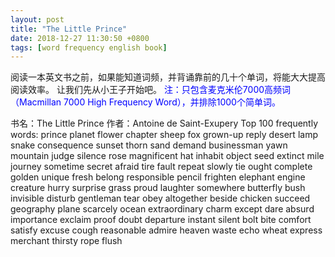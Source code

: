 ```yaml
---
layout: post
title: "The Little Prince"
date: 2018-12-27 11:30:50 +0800
tags: [word frequency english book]
---
```


阅读一本英文书之前，如果能知道词频，并背诵靠前的几十个单词，将能大大提高阅读效率。
让我们先从小王子开始吧。
<span style="color:blue">注：只包含麦克米伦7000高频词（Macmillan 7000 High Frequency Word），并排除1000个简单词。</span>

书名：The Little Prince
作者：Antoine de Saint-Exupery 
Top 100 frequently words:
prince
planet
flower
chapter
sheep
fox
grown-up
reply
desert
lamp
snake
consequence
sunset
thorn
sand
demand
businessman
yawn
mountain
judge
silence
rose
magnificent
hat
inhabit
object
seed
extinct
mile
journey
sometime
secret
afraid
tire
fault
repeat
slowly
tie
ought
complete
golden
unique
fresh
belong
responsible
pencil
frighten
elephant
engine
creature
hurry
surprise
grass
proud
laughter
somewhere
butterfly
bush
invisible
disturb
gentleman
tear
obey
altogether
beside
chicken
succeed
geography
plane
scarcely
ocean
extraordinary
charm
except
dare
absurd
importance
exclaim
proof
doubt
departure
instant
silent
bolt
bite
comfort
satisfy
excuse
cough
reasonable
admire
heaven
waste
echo
wheat
express
merchant
thirsty
rope
flush